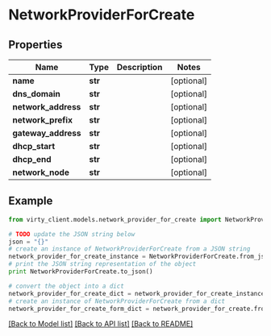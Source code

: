 # NetworkProviderForCreate


## Properties

Name | Type | Description | Notes
------------ | ------------- | ------------- | -------------
**name** | **str** |  | [optional] 
**dns_domain** | **str** |  | [optional] 
**network_address** | **str** |  | [optional] 
**network_prefix** | **str** |  | [optional] 
**gateway_address** | **str** |  | [optional] 
**dhcp_start** | **str** |  | [optional] 
**dhcp_end** | **str** |  | [optional] 
**network_node** | **str** |  | [optional] 

## Example

```python
from virty_client.models.network_provider_for_create import NetworkProviderForCreate

# TODO update the JSON string below
json = "{}"
# create an instance of NetworkProviderForCreate from a JSON string
network_provider_for_create_instance = NetworkProviderForCreate.from_json(json)
# print the JSON string representation of the object
print NetworkProviderForCreate.to_json()

# convert the object into a dict
network_provider_for_create_dict = network_provider_for_create_instance.to_dict()
# create an instance of NetworkProviderForCreate from a dict
network_provider_for_create_form_dict = network_provider_for_create.from_dict(network_provider_for_create_dict)
```
[[Back to Model list]](../README.md#documentation-for-models) [[Back to API list]](../README.md#documentation-for-api-endpoints) [[Back to README]](../README.md)


